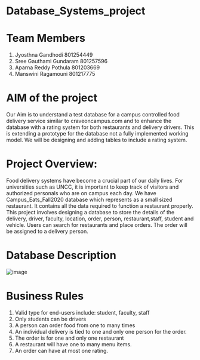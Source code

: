 # Database_Systems_project

# Team Members
1) Jyosthna Gandhodi 801254449 
2) Sree Gauthami Gundaram 801257596
3) Aparna Reddy Pothula 801203669
4) Manswini Ragamouni 801217775

# AIM of the project
Our Aim is to understand a test database for a campus controlled food delivery service similar to craveoncampus.com and to enhance the database with a rating system for both restaurants and delivery drivers. This is extending a prototype for the database not a fully implemented working model. We will be designing  and adding tables to include a rating system.

# Project Overview:

Food delivery systems have become a crucial part of our daily lives. For universities such as UNCC, it is important to keep track of visitors and authorized personals who are on campus each day. We have Campus_Eats_Fall2020 database which represents as a small sized restaurant. It contains all the data required to function a restaurant properly. This project involves designing a database to store the details of the delivery, driver, faculty, location, order, person, restaurant,staff, student and vehicle. Users can search for restaurants and place orders. The order will be assigned to a delivery person. 

# Database Description
![image](https://user-images.githubusercontent.com/40575189/142790191-fcd15d2a-c934-4fd6-82b5-3764ee9a5db9.png)

# Business Rules
1) Valid type for end-users include: student, faculty, staff
2) Only students can be drivers
3) A person can order food from one to many times
4) An individual delivery is tied to one and only one person for the order.
5) The order is for one and only one restaurant
6) A restaurant will have one to many menu items.
7) An order can have at most one rating.



